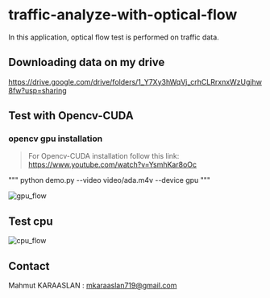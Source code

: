# traffic-analyze-with-optical-flow

In this application, optical flow test is performed on traffic data.


## Downloading data on my drive
https://drive.google.com/drive/folders/1_Y7Xy3hWqVj_crhCLRrxnxWzUgjhw8fw?usp=sharing

## Test with Opencv-CUDA

###  opencv gpu installation 

> For Opencv-CUDA installation follow this link: <br/>
https://www.youtube.com/watch?v=YsmhKar8oOc

""" python demo.py --video video/ada.m4v --device gpu """

![gpu_flow](https://github.com/KARAASLAN-AI/traffic-analyze-with-optical-flow/blob/main/images/flow_gpu.gif)

## Test cpu

![cpu_flow](https://github.com/KARAASLAN-AI/traffic-analyze-with-optical-flow/blob/main/images/flow_cpu.gif)

## Contact

Mahmut KARAASLAN : mkaraaslan719@gmail.com
